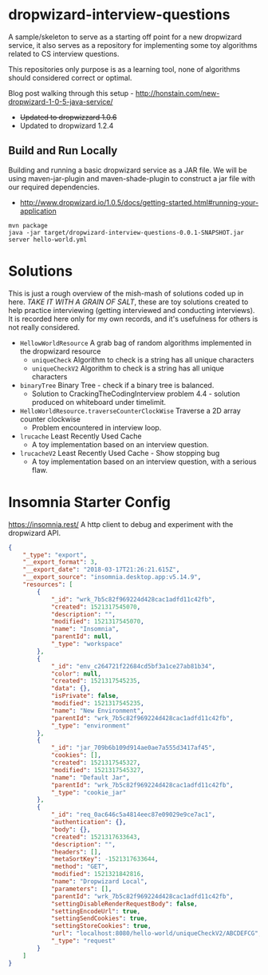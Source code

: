 # dropwizard-interview-questions
A sample/skeleton to serve as a starting off point for a new dropwizard service, it also serves as a repository for implementing some toy algorithms related to CS interview questions. 

This repositories only purpose is as a learning tool, none of algorithms should considered correct or optimal.

Blog post walking through this setup - http://honstain.com/new-dropwizard-1-0-5-java-service/
* ~~Updated to dropwizzard 1.0.6~~
* Updated to dropwizard 1.2.4

## Build and Run Locally
Building and running a basic dropwizard service as a JAR file.
We will be using maven-jar-plugin and maven-shade-plugin to construct a jar file with our required dependencies.
* http://www.dropwizard.io/1.0.5/docs/getting-started.html#running-your-application
```
mvn package
java -jar target/dropwizard-interview-questions-0.0.1-SNAPSHOT.jar server hello-world.yml
```

# Solutions
This is just a rough overview of the mish-mash of solutions coded up in here. *TAKE IT WITH A GRAIN OF SALT*, 
these are toy solutions created to help practice interviewing (getting interviewed and conducting interviews).
It is recorded here only for my own records, and it's usefulness for others is not really considered.

* `HellowWorldResource` A grab bag of random algorithms implemented in the dropwizard resource
  * `uniqueCheck` Algorithm to check is a string has all unique characters
  * `uniqueCheckV2` Algorithm to check is a string has all unique characters
* `binaryTree` Binary Tree - check if a binary tree is balanced.
  * Solution to CrackingTheCodingInterview problem 4.4 - solution produced on whiteboard under timelimit.
* `HelloWorldResource.traverseCounterClockWise` Traverse a 2D array counter clockwise
  * Problem encountered in interview loop.
* `lrucache` Least Recently Used Cache
  * A toy implementation based on an interview question.
* `lrucacheV2` Least Recently Used Cache - Show stopping bug
  * A toy implementation based on an interview question, with a serious flaw.

# Insomnia Starter Config
https://insomnia.rest/ A http client to debug and experiment with the dropwizard API.
```json
{
	"_type": "export",
	"__export_format": 3,
	"__export_date": "2018-03-17T21:26:21.615Z",
	"__export_source": "insomnia.desktop.app:v5.14.9",
	"resources": [
		{
			"_id": "wrk_7b5c82f969224d428cac1adfd11c42fb",
			"created": 1521317545070,
			"description": "",
			"modified": 1521317545070,
			"name": "Insomnia",
			"parentId": null,
			"_type": "workspace"
		},
		{
			"_id": "env_c264721f22684cd5bf3a1ce27ab81b34",
			"color": null,
			"created": 1521317545235,
			"data": {},
			"isPrivate": false,
			"modified": 1521317545235,
			"name": "New Environment",
			"parentId": "wrk_7b5c82f969224d428cac1adfd11c42fb",
			"_type": "environment"
		},
		{
			"_id": "jar_709b6b109d914ae0ae7a555d3417af45",
			"cookies": [],
			"created": 1521317545327,
			"modified": 1521317545327,
			"name": "Default Jar",
			"parentId": "wrk_7b5c82f969224d428cac1adfd11c42fb",
			"_type": "cookie_jar"
		},
		{
			"_id": "req_0ac646c5a4814eec87e09029e9ce7ac1",
			"authentication": {},
			"body": {},
			"created": 1521317633643,
			"description": "",
			"headers": [],
			"metaSortKey": -1521317633644,
			"method": "GET",
			"modified": 1521321842816,
			"name": "Dropwizard Local",
			"parameters": [],
			"parentId": "wrk_7b5c82f969224d428cac1adfd11c42fb",
			"settingDisableRenderRequestBody": false,
			"settingEncodeUrl": true,
			"settingSendCookies": true,
			"settingStoreCookies": true,
			"url": "localhost:8080/hello-world/uniqueCheckV2/ABCDEFCG",
			"_type": "request"
		}
	]
}
```
